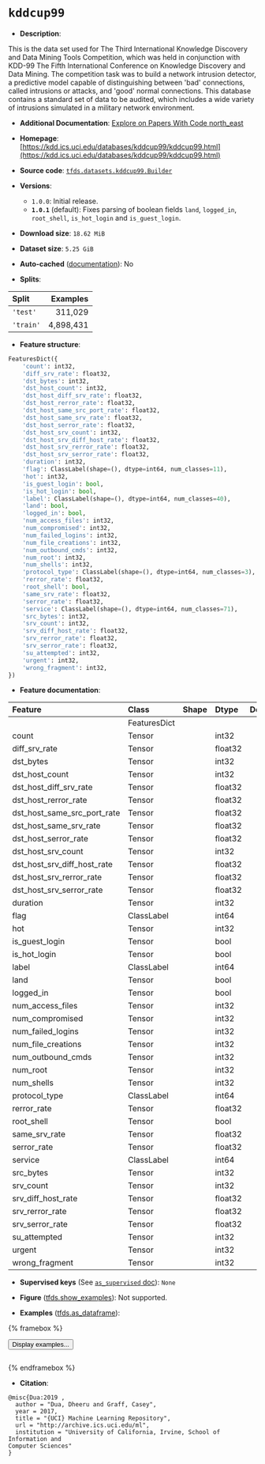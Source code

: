 <div itemscope itemtype="http://schema.org/Dataset">
  <div itemscope itemprop="includedInDataCatalog" itemtype="http://schema.org/DataCatalog">
    <meta itemprop="name" content="TensorFlow Datasets" />
  </div>
  <meta itemprop="name" content="kddcup99" />
  <meta itemprop="description" content="This is the data set used for The Third International Knowledge Discovery and&#10;Data Mining Tools Competition, which was held in conjunction with KDD-99 The&#10;Fifth International Conference on Knowledge Discovery and Data Mining. The&#10;competition task was to build a network intrusion detector, a predictive model&#10;capable of distinguishing between &#x27;bad&#x27; connections, called intrusions or&#10;attacks, and &#x27;good&#x27; normal connections. This database contains a standard set of&#10;data to be audited, which includes a wide variety of intrusions simulated in a&#10;military network environment.&#10;&#10;To use this dataset:&#10;&#10;```python&#10;import tensorflow_datasets as tfds&#10;&#10;ds = tfds.load(&#x27;kddcup99&#x27;, split=&#x27;train&#x27;)&#10;for ex in ds.take(4):&#10;  print(ex)&#10;```&#10;&#10;See [the guide](https://www.tensorflow.org/datasets/overview) for more&#10;informations on [tensorflow_datasets](https://www.tensorflow.org/datasets).&#10;&#10;" />
  <meta itemprop="url" content="https://www.tensorflow.org/datasets/catalog/kddcup99" />
  <meta itemprop="sameAs" content="https://kdd.ics.uci.edu/databases/kddcup99/kddcup99.html" />
  <meta itemprop="citation" content="@misc{Dua:2019 ,&#10;  author = &quot;Dua, Dheeru and Graff, Casey&quot;,&#10;  year = 2017,&#10;  title = &quot;{UCI} Machine Learning Repository&quot;,&#10;  url = &quot;http://archive.ics.uci.edu/ml&quot;,&#10;  institution = &quot;University of California, Irvine, School of Information and&#10;Computer Sciences&quot;&#10;}" />
</div>

# `kddcup99`


*   **Description**:

This is the data set used for The Third International Knowledge Discovery and
Data Mining Tools Competition, which was held in conjunction with KDD-99 The
Fifth International Conference on Knowledge Discovery and Data Mining. The
competition task was to build a network intrusion detector, a predictive model
capable of distinguishing between 'bad' connections, called intrusions or
attacks, and 'good' normal connections. This database contains a standard set of
data to be audited, which includes a wide variety of intrusions simulated in a
military network environment.

*   **Additional Documentation**:
    <a class="button button-with-icon" href="https://paperswithcode.com/dataset/kdd-cup-1999-data-data-set">
    Explore on Papers With Code
    <span class="material-icons icon-after" aria-hidden="true"> north_east
    </span> </a>

*   **Homepage**:
    [https://kdd.ics.uci.edu/databases/kddcup99/kddcup99.html](https://kdd.ics.uci.edu/databases/kddcup99/kddcup99.html)

*   **Source code**:
    [`tfds.datasets.kddcup99.Builder`](https://github.com/tensorflow/datasets/tree/master/tensorflow_datasets/datasets/kddcup99/kddcup99_dataset_builder.py)

*   **Versions**:

    *   `1.0.0`: Initial release.
    *   **`1.0.1`** (default): Fixes parsing of boolean fields `land`,
        `logged_in`, `root_shell`, `is_hot_login` and `is_guest_login`.

*   **Download size**: `18.62 MiB`

*   **Dataset size**: `5.25 GiB`

*   **Auto-cached**
    ([documentation](https://www.tensorflow.org/datasets/performances#auto-caching)):
    No

*   **Splits**:

Split     | Examples
:-------- | --------:
`'test'`  | 311,029
`'train'` | 4,898,431

*   **Feature structure**:

```python
FeaturesDict({
    'count': int32,
    'diff_srv_rate': float32,
    'dst_bytes': int32,
    'dst_host_count': int32,
    'dst_host_diff_srv_rate': float32,
    'dst_host_rerror_rate': float32,
    'dst_host_same_src_port_rate': float32,
    'dst_host_same_srv_rate': float32,
    'dst_host_serror_rate': float32,
    'dst_host_srv_count': int32,
    'dst_host_srv_diff_host_rate': float32,
    'dst_host_srv_rerror_rate': float32,
    'dst_host_srv_serror_rate': float32,
    'duration': int32,
    'flag': ClassLabel(shape=(), dtype=int64, num_classes=11),
    'hot': int32,
    'is_guest_login': bool,
    'is_hot_login': bool,
    'label': ClassLabel(shape=(), dtype=int64, num_classes=40),
    'land': bool,
    'logged_in': bool,
    'num_access_files': int32,
    'num_compromised': int32,
    'num_failed_logins': int32,
    'num_file_creations': int32,
    'num_outbound_cmds': int32,
    'num_root': int32,
    'num_shells': int32,
    'protocol_type': ClassLabel(shape=(), dtype=int64, num_classes=3),
    'rerror_rate': float32,
    'root_shell': bool,
    'same_srv_rate': float32,
    'serror_rate': float32,
    'service': ClassLabel(shape=(), dtype=int64, num_classes=71),
    'src_bytes': int32,
    'srv_count': int32,
    'srv_diff_host_rate': float32,
    'srv_rerror_rate': float32,
    'srv_serror_rate': float32,
    'su_attempted': int32,
    'urgent': int32,
    'wrong_fragment': int32,
})
```

*   **Feature documentation**:

Feature                     | Class        | Shape | Dtype   | Description
:-------------------------- | :----------- | :---- | :------ | :----------
                            | FeaturesDict |       |         |
count                       | Tensor       |       | int32   |
diff_srv_rate               | Tensor       |       | float32 |
dst_bytes                   | Tensor       |       | int32   |
dst_host_count              | Tensor       |       | int32   |
dst_host_diff_srv_rate      | Tensor       |       | float32 |
dst_host_rerror_rate        | Tensor       |       | float32 |
dst_host_same_src_port_rate | Tensor       |       | float32 |
dst_host_same_srv_rate      | Tensor       |       | float32 |
dst_host_serror_rate        | Tensor       |       | float32 |
dst_host_srv_count          | Tensor       |       | int32   |
dst_host_srv_diff_host_rate | Tensor       |       | float32 |
dst_host_srv_rerror_rate    | Tensor       |       | float32 |
dst_host_srv_serror_rate    | Tensor       |       | float32 |
duration                    | Tensor       |       | int32   |
flag                        | ClassLabel   |       | int64   |
hot                         | Tensor       |       | int32   |
is_guest_login              | Tensor       |       | bool    |
is_hot_login                | Tensor       |       | bool    |
label                       | ClassLabel   |       | int64   |
land                        | Tensor       |       | bool    |
logged_in                   | Tensor       |       | bool    |
num_access_files            | Tensor       |       | int32   |
num_compromised             | Tensor       |       | int32   |
num_failed_logins           | Tensor       |       | int32   |
num_file_creations          | Tensor       |       | int32   |
num_outbound_cmds           | Tensor       |       | int32   |
num_root                    | Tensor       |       | int32   |
num_shells                  | Tensor       |       | int32   |
protocol_type               | ClassLabel   |       | int64   |
rerror_rate                 | Tensor       |       | float32 |
root_shell                  | Tensor       |       | bool    |
same_srv_rate               | Tensor       |       | float32 |
serror_rate                 | Tensor       |       | float32 |
service                     | ClassLabel   |       | int64   |
src_bytes                   | Tensor       |       | int32   |
srv_count                   | Tensor       |       | int32   |
srv_diff_host_rate          | Tensor       |       | float32 |
srv_rerror_rate             | Tensor       |       | float32 |
srv_serror_rate             | Tensor       |       | float32 |
su_attempted                | Tensor       |       | int32   |
urgent                      | Tensor       |       | int32   |
wrong_fragment              | Tensor       |       | int32   |

*   **Supervised keys** (See
    [`as_supervised` doc](https://www.tensorflow.org/datasets/api_docs/python/tfds/load#args)):
    `None`

*   **Figure**
    ([tfds.show_examples](https://www.tensorflow.org/datasets/api_docs/python/tfds/visualization/show_examples)):
    Not supported.

*   **Examples**
    ([tfds.as_dataframe](https://www.tensorflow.org/datasets/api_docs/python/tfds/as_dataframe)):

<!-- mdformat off(HTML should not be auto-formatted) -->

{% framebox %}

<button id="displaydataframe">Display examples...</button>
<div id="dataframecontent" style="overflow-x:auto"></div>
<script>
const url = "https://storage.googleapis.com/tfds-data/visualization/dataframe/kddcup99-1.0.1.html";
const dataButton = document.getElementById('displaydataframe');
dataButton.addEventListener('click', async () => {
  // Disable the button after clicking (dataframe loaded only once).
  dataButton.disabled = true;

  const contentPane = document.getElementById('dataframecontent');
  try {
    const response = await fetch(url);
    // Error response codes don't throw an error, so force an error to show
    // the error message.
    if (!response.ok) throw Error(response.statusText);

    const data = await response.text();
    contentPane.innerHTML = data;
  } catch (e) {
    contentPane.innerHTML =
        'Error loading examples. If the error persist, please open '
        + 'a new issue.';
  }
});
</script>

{% endframebox %}

<!-- mdformat on -->

*   **Citation**:

```
@misc{Dua:2019 ,
  author = "Dua, Dheeru and Graff, Casey",
  year = 2017,
  title = "{UCI} Machine Learning Repository",
  url = "http://archive.ics.uci.edu/ml",
  institution = "University of California, Irvine, School of Information and
Computer Sciences"
}
```


